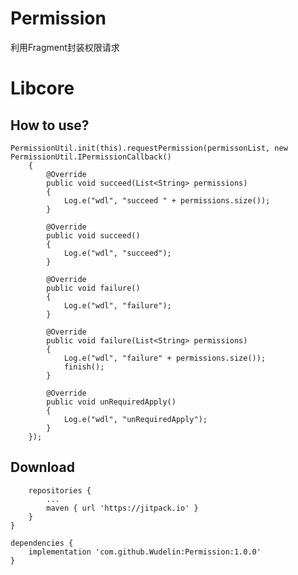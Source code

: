 # Permission
利用Fragment封装权限请求


Libcore
============

How to use?
--------

	PermissionUtil.init(this).requestPermission(permissonList, new PermissionUtil.IPermissionCallback()
        {
            @Override
            public void succeed(List<String> permissions)
            {
                Log.e("wdl", "succeed " + permissions.size());
            }

            @Override
            public void succeed()
            {
                Log.e("wdl", "succeed");
            }

            @Override
            public void failure()
            {
                Log.e("wdl", "failure");
            }

            @Override
            public void failure(List<String> permissions)
            {
                Log.e("wdl", "failure" + permissions.size());
                finish();
            }

            @Override
            public void unRequiredApply()
            {
                Log.e("wdl", "unRequiredApply");
            }
        });




Download
--------

```allprojects {
	repositories {
		...
		maven { url 'https://jitpack.io' }
	}
}
  
dependencies {
	implementation 'com.github.Wudelin:Permission:1.0.0'
}
```


